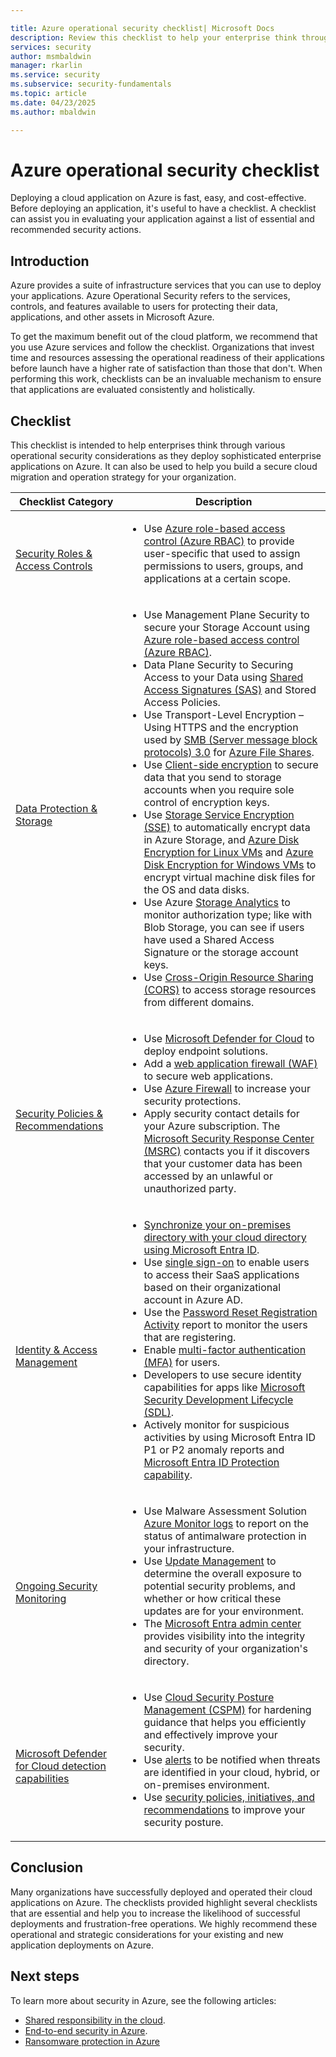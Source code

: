 ```yaml
---

title: Azure operational security checklist| Microsoft Docs
description: Review this checklist to help your enterprise think through Azure operational security considerations.
services: security
author: msmbaldwin
manager: rkarlin
ms.service: security
ms.subservice: security-fundamentals
ms.topic: article
ms.date: 04/23/2025
ms.author: mbaldwin

---
```


# Azure operational security checklist
Deploying a cloud application on Azure is fast, easy, and cost-effective. Before deploying an application, it's useful to have a checklist. A checklist can assist you in evaluating your application against a list of essential and recommended security actions.

## Introduction

Azure provides a suite of infrastructure services that you can use to deploy your applications. Azure Operational Security refers to the services, controls, and features available to users for protecting their data, applications, and other assets in Microsoft Azure.

To get the maximum benefit out of the cloud platform, we recommend that you use Azure services and follow the checklist. Organizations that invest time and resources assessing the operational readiness of their applications before launch have a higher rate of satisfaction than those that don't. When performing this work, checklists can be an invaluable mechanism to ensure that applications are evaluated consistently and holistically.

## Checklist

This checklist is intended to help enterprises think through various operational security considerations as they deploy sophisticated enterprise applications on Azure. It can also be used to help you build a secure cloud migration and operation strategy for your organization.

|Checklist Category| Description|
| ------------ | -------- |
| [<br>Security Roles & Access Controls](/azure/defender-for-cloud/defender-for-cloud-planning-and-operations-guide)|<ul><li>Use [Azure role-based access control (Azure RBAC)](/azure/role-based-access-control/role-assignments-portal) to provide user-specific that used to assign permissions to users, groups, and applications at a certain scope.</li></ul> |
| [<br>Data Protection & Storage](../../storage/blobs/security-recommendations.md)|<ul><li>Use Management Plane Security to secure your Storage Account using [Azure role-based access control (Azure RBAC)](/azure/role-based-access-control/role-assignments-portal).</li><li>Data Plane Security to Securing Access to your Data using [Shared Access Signatures (SAS)](../../storage/common/storage-sas-overview.md) and Stored Access Policies.</li><li>Use Transport-Level Encryption – Using HTTPS and the encryption used by [SMB (Server message block protocols) 3.0](/windows/win32/fileio/microsoft-smb-protocol-and-cifs-protocol-overview) for [Azure File Shares](../../storage/files/storage-dotnet-how-to-use-files.md).</li><li>Use [Client-side encryption](../../storage/common/storage-client-side-encryption.md) to secure data that you send to storage accounts when you require sole control of encryption keys. </li><li>Use [Storage Service Encryption (SSE)](../../storage/common/storage-service-encryption.md)  to automatically encrypt data in Azure Storage, and [Azure Disk Encryption for Linux VMs](/azure/virtual-machines/linux/disk-encryption-overview) and [Azure Disk Encryption for Windows VMs](/azure/virtual-machines/linux/disk-encryption-overview) to encrypt virtual machine disk files for the OS and data disks.</li><li>Use Azure [Storage Analytics](/rest/api/storageservices/storage-analytics) to monitor authorization type; like with Blob Storage, you can see if users have used a Shared Access Signature or the storage account keys.</li><li>Use [Cross-Origin Resource Sharing (CORS)](/rest/api/storageservices/cross-origin-resource-sharing--cors--support-for-the-azure-storage-services) to access storage resources from different domains.</li></ul> |
|[<br>Security Policies & Recommendations](/azure/defender-for-cloud/defender-for-cloud-planning-and-operations-guide#security-policies-and-recommendations)|<ul><li>Use [Microsoft Defender for Cloud](/azure/defender-for-cloud/integration-defender-for-endpoint) to deploy endpoint solutions.</li><li>Add a [web application firewall (WAF)](../../web-application-firewall/overview.md) to secure web applications.</li><li>Use [Azure Firewall](../../firewall/overview.md) to increase your security protections. </li><li>Apply security contact details for your Azure subscription. The [Microsoft Security Response Center (MSRC)](https://technet.microsoft.com/security/dn528958.aspx) contacts you if it discovers that your customer data has been accessed by an unlawful or unauthorized party.</li></ul> |
| [<br>Identity & Access Management](identity-management-best-practices.md)|<ul><li>[Synchronize your on-premises directory with your cloud directory using Microsoft Entra ID](../../active-directory/hybrid/whatis-hybrid-identity.md).</li><li>Use [single sign-on](../../active-directory/manage-apps/what-is-single-sign-on.md) to enable users to access their SaaS applications based on their organizational account in Azure AD.</li><li>Use the [Password Reset Registration Activity](../../active-directory/authentication/howto-sspr-reporting.md) report to monitor the users that are registering.</li><li>Enable [multi-factor authentication (MFA)](../../active-directory/authentication/concept-mfa-howitworks.md) for users.</li><li>Developers to use secure identity capabilities for apps like [Microsoft Security Development Lifecycle (SDL)](https://www.microsoft.com/download/details.aspx?id=12379).</li><li>Actively monitor for suspicious activities by using Microsoft Entra ID P1 or P2 anomaly reports and [Microsoft Entra ID Protection capability](../../active-directory/identity-protection/overview-identity-protection.md).</li></ul> |
|[<br>Ongoing Security Monitoring](/azure/defender-for-cloud/defender-for-cloud-introduction)|<ul><li>Use Malware Assessment Solution [Azure Monitor logs](/azure/azure-monitor/logs/log-query-overview) to report on the status of antimalware protection in your infrastructure.</li><li>Use [Update Management](../../automation/update-management/overview.md) to determine the overall exposure to potential security problems, and whether or how critical these updates are for your environment.</li><li>The [Microsoft Entra admin center](https://entra.microsoft.com) provides visibility into the integrity and security of your organization's directory. |
| [<br>Microsoft Defender for Cloud detection capabilities](../../security-center/security-center-alerts-overview.md#detect-threats)|<ul><li>Use [Cloud Security Posture Management (CSPM)](/azure/defender-for-cloud/concept-cloud-security-posture-management) for hardening guidance that helps you efficiently and effectively improve your security.</li><li>Use [alerts](/azure/defender-for-cloud/alerts-overview) to be notified when threats are identified in your cloud, hybrid, or on-premises environment. </li><li>Use [security policies, initiatives, and recommendations](/azure/defender-for-cloud/security-policy-concept) to improve your security posture.</li></ul> |

## Conclusion
Many organizations have successfully deployed and operated their cloud applications on Azure. The checklists provided highlight several checklists that are essential and help you to increase the likelihood of successful deployments and frustration-free operations. We highly recommend these operational and strategic considerations for your existing and new application deployments on Azure.

## Next steps
To learn more about security in Azure, see the following articles:

* [Shared responsibility in the cloud](shared-responsibility.md).
* [End-to-end security in Azure](end-to-end.md).
* [Ransomware protection in Azure](ransomware-protection.md)
